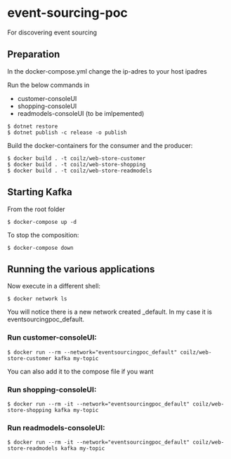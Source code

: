 # event-sourcing-poc
For discovering event sourcing

## Preparation
In the docker-compose.yml change the ip-adres to your host ipadres

Run the below commands in
- customer-consoleUI
- shopping-consoleUI
- readmodels-consoleUI (to be imlpemented)
```
$ dotnet restore
$ dotnet publish -c release -o publish
```

Build the docker-containers for the consumer and the producer:
```
$ docker build . -t coilz/web-store-customer
$ docker build . -t coilz/web-store-shopping
$ docker build . -t coilz/web-store-readmodels
```

## Starting Kafka
From the root folder
```
$ docker-compose up -d
```

To stop the composition:
```
$ docker-compose down
```

## Running the various applications
Now execute in a different shell:
```
$ docker network ls
```
You will notice there is a new network created <foldername>_default. In my case it is eventsourcingpoc_default.

### Run customer-consoleUI:
```
$ docker run --rm --network="eventsourcingpoc_default" coilz/web-store-customer kafka my-topic
```
You can also add it to the compose file if you want

### Run shopping-consoleUI:
```
$ docker run --rm -it --network="eventsourcingpoc_default" coilz/web-store-shopping kafka my-topic
```

### Run readmodels-consoleUI:
```
$ docker run --rm -it --network="eventsourcingpoc_default" coilz/web-store-readmodels kafka my-topic
```
